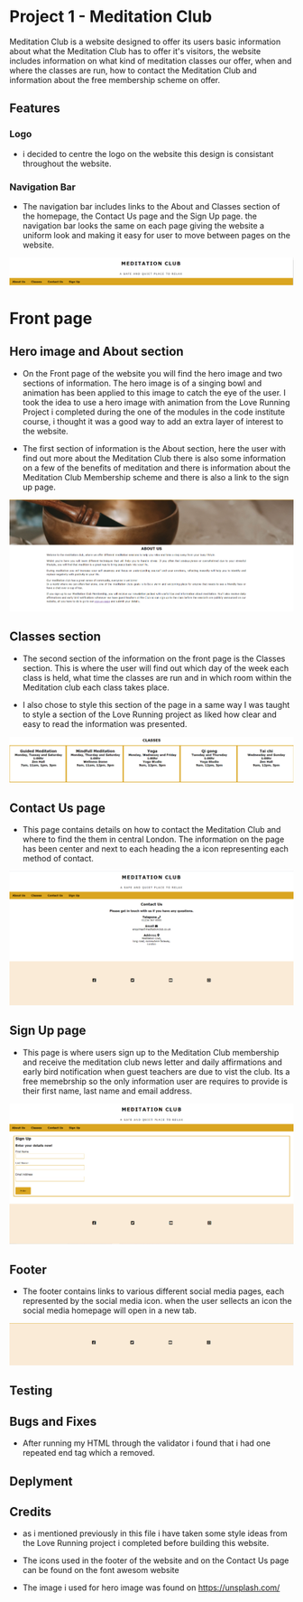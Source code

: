# Project 1 - Meditation Club

Meditation Club is a website designed to offer its users basic information about what the Meditation Club has to offer it's visitors, the website includes information on what kind of meditation classes our offer, when and where the classes are run, how to contact the Meditation Club and information about the free membership scheme on offer. 

## Features

### Logo
- i decided to centre the logo on the website this design is consistant throughout the website. 

### Navigation Bar
- The navigation bar includes links to the About and Classes section of the homepage, the Contact Us page and the Sign Up page. 
the navigation bar looks the same on each page giving the website a uniform look and making it easy for user to move between pages on the website. 

![image2](assets/images/logonavbar-ss.png)

# Front page

## Hero image and About section

- On the Front page of the website you will find the hero image and two sections of information. The hero image is of a singing bowl and animation has been applied to this image to catch the eye of the user. I took the idea to use a hero image with animation from the Love Running Project i completed during the one of the modules in the code institute course, i thought it was a good way to add an extra layer of interest to the website. 

- The first section of information is the About section, here the user with find out more about the Meditation Club there is also some information on a few of the benefits of meditation and there is information about the Meditation Club Membership scheme and there is also a link to the sign up page.  

![image3](assets/images/heroabout-ss.png)

## Classes section
- The second section of the information on the front page is the Classes section. This is where the user will find out which day of the week each class is held, what time the classes are run and in which room within the Meditation club each class takes place. 

- I also chose to style this section of the page in a same way I was taught to style a section of the Love Running project as liked how clear and easy to read the information was presented.

![image4](assets/images/classes-ss.png)

## Contact Us page

- This page contains details on how to contact the Meditation Club and where to find the them in central London. 
The information on the page has been center and next to each heading the a icon representing each method of contact.  

![image5](assets/images/contactus-ss.png)

## Sign Up page
- This page is where users sign up to the Meditation Club membership and receive the meditation club news letter and daily affirmations and early bird notification when guest teachers are due to vist the club. Its a free memebrship so the only information user are requires to provide is their first name, last name and email address. 

![image6](assets/images/signup-ss.png)

## Footer 
- The footer contains links to various different social media pages, each represented by the social media icon. when the user sellects an icon the social media homepage will open in a new tab. 

![image7](assets/images/footer-ss.png)

## Testing

## Bugs and Fixes 
- After running my HTML through the validator i found that i had one repeated end tag which a removed. 

## Deplyment

## Credits
- as i mentioned previously in this file i have taken some style ideas from the Love Running project i completed before building this website. 

- The icons used in the footer of the website and on the Contact Us page can be found on the font awesom website

- The image i used for hero image was found on https://unsplash.com/ 
